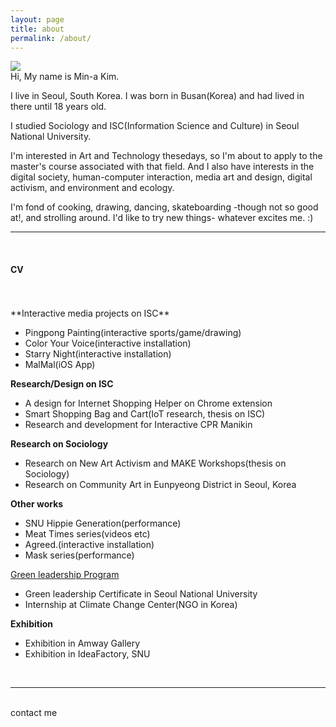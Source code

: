 ```yaml
---
layout: page
title: about
permalink: /about/
---
```


<img class="col one right" src="/img/prof_pic.jpg">

<br/>
Hi, My name is Min-a Kim.

I live in Seoul, South Korea. I was born in Busan(Korea) and had lived in there until 18 years old.

I studied Sociology and ISC(Information Science and Culture) in Seoul National University.

I'm interested in Art and Technology thesedays, so I'm about to apply to the master's course associated with that field. And I also have interests in the digital society, human-computer interaction, media art and design, digital activism, and environment and ecology.

I'm fond of cooking, drawing, dancing, skateboarding -though not so good at!, and strolling around. I'd like to try new things- whatever excites me. :)


***
<br/>

<h4> CV </h4>
<br/><br/>
**Interactive media projects on ISC**
<ul>
<li>Pingpong Painting(interactive sports/game/drawing)</li>
<li>Color Your Voice(interactive installation)</li>
<li>Starry Night(interactive installation)</li>
<li>MalMal(iOS App)</li>
</ul>

**Research/Design on ISC**
<ul>
<li>A design for Internet Shopping Helper on Chrome extension</li>
<li>Smart Shopping Bag and Cart(IoT research, thesis on ISC)</li>
<li>Research and development for Interactive CPR Manikin</li>
</ul>

**Research on Sociology**
<ul>
<li>Research on New Art Activism and MAKE Workshops(thesis on Sociology)</li>
<li>Research on Community Art in Eunpyeong District in Seoul, Korea</li>
</ul>

**Other works**
<ul>
<li>SNU Hippie Generation(performance)</li>
<li>Meat Times series(videos etc)</li>
<li>Agreed.(interactive installation)</li>
<li>Mask series(performance)</li>
</ul>

<a href="http://aiees.snu.ac.kr/greenleadership/website/index.php" target="blank">Green leadership Program</a>
<ul>
<li>Green leadership Certificate in Seoul National University</li>
<li>Internship at Climate Change Center(NGO in Korea)</li>
</ul>

**Exhibition**
<ul>
<li>Exhibition in Amway Gallery</li>
<li>Exhibition in IdeaFactory, SNU</li>
</ul>


<br/>
<hr/>
<br/>
<span class="contacticon center">
	<a href="lucid2713@gmail.com"><i class="fa fa-envelope-square"></i></a>
	<a href="https://github.com/lucid2713/" target="_blank"><i class="fa fa-github-square"></i></a>
	<a href="https://www.linkedin.com" target="_blank"><i class="fa fa-linkedin-square"></i></a>
	<a href="https://vimeo.com/user38129979/videos" target="_blank"><i class="fa fa-vimeo-square"></i></a>
	<a href="https://twitter.com" target="_blank"><i class="fa fa-facebook-official"></i></a>
</span>

<div class="col three caption">
	contact me
</div>
